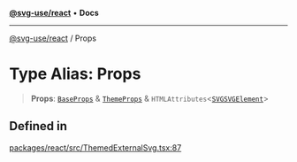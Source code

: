 [**@svg-use/react**](../README.md) • **Docs**

---

[@svg-use/react](../README.md) / Props

# Type Alias: Props

> **Props**: [`BaseProps`](../interfaces/BaseProps.md) &
> [`ThemeProps`](../interfaces/ThemeProps.md) &
> `HTMLAttributes`\<[`SVGSVGElement`](https://developer.mozilla.org/docs/Web/API/SVGSVGElement)\>

## Defined in

[packages/react/src/ThemedExternalSvg.tsx:87](https://github.com/fpapado/svg-use/blob/main/packages/react/src/ThemedExternalSvg.tsx#L87)
